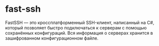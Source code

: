 # fast-ssh
FastSSH — это кроссплатформенный SSH-клиент, написанный на C#, который позволяет быстро подключаться к серверам с помощью сохранённых конфигураций. Вся информация о серверах хранится в зашифрованном конфигурационном файле.

